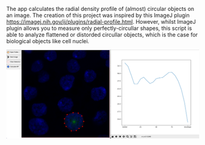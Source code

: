 The app calculates the radial density profile of (almost) circular objects on an image. The creation of this project was inspired by this ImageJ plugin https://imagej.nih.gov/ij/plugins/radial-profile.html. However, whilst ImageJ plugin allows you to measure only perfectly-circullar shapes, this script is able to analyze flattened or distorded circullar objects, which is the case for biological objects like cell nuclei. 

![example](./demo_images/example.png)
